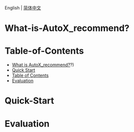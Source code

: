 English | [简体中文](./README.md)

# What-is-AutoX_recommend?

# Table-of-Contents
<!-- TOC -->

- [What is AutoX_recommend?](#What-is-AutoX_recommend)?)
- [Quick Start](#Quick-Start)
- [Table of Contents](#Table-of-Contents)
- [Evaluation](#Evaluation)

<!-- /TOC -->

# Quick-Start

# Evaluation